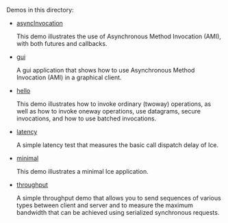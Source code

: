 Demos in this directory:

- [asyncInvocation](./asyncInvocation)

  This demo illustrates the use of Asynchronous Method Invocation
  (AMI), with both futures and callbacks.

- [gui](./gui)

  A gui application that shows how to use Asynchronous Method Invocation (AMI)
  in a graphical client.

- [hello](./hello)

  This demo illustrates how to invoke ordinary (twoway) operations, as
  well as how to invoke oneway operations, use datagrams, secure
  invocations, and how to use batched invocations.

- [latency](./latency)

  A simple latency test that measures the basic call dispatch delay of
  Ice.

- [minimal](./minimal)

  This demo illustrates a minimal Ice application.

- [throughput](./throughput)

  A simple throughput demo that allows you to send sequences of
  various types between client and server and to measure the maximum
  bandwidth that can be achieved using serialized synchronous
  requests.
